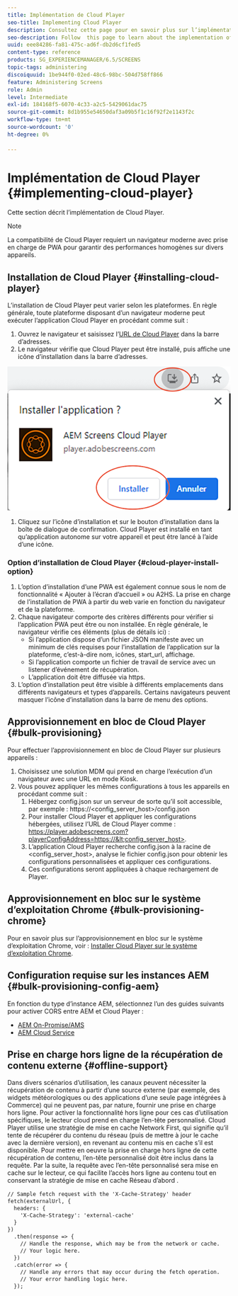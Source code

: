 ```yaml
---
title: Implémentation de Cloud Player
seo-title: Implementing Cloud Player
description: Consultez cette page pour en savoir plus sur l’implémentation de Cloud Player.
seo-description: Follow  this page to learn about the implementation of the Cloud Player.
uuid: eee84286-fa81-475c-ad6f-db2d6cf1fed5
content-type: reference
products: SG_EXPERIENCEMANAGER/6.5/SCREENS
topic-tags: administering
discoiquuid: 1be944f0-02ed-48c6-98bc-504d758ff866
feature: Administering Screens
role: Admin
level: Intermediate
exl-id: 184168f5-6070-4c33-a2c5-5429061dac75
source-git-commit: 8d1b955e54650daf3a09b5f1c16f92f2e1143f2c
workflow-type: tm+mt
source-wordcount: '0'
ht-degree: 0%

---
```


# Implémentation de Cloud Player  {#implementing-cloud-player}

Cette section décrit l’implémentation de Cloud Player.

>[!NOTE]
>
>La compatibilité de Cloud Player requiert un navigateur moderne avec prise en charge de PWA pour garantir des performances homogènes sur divers appareils.

## Installation de Cloud Player {#installing-cloud-player}

L’installation de Cloud Player peut varier selon les plateformes. En règle générale, toute plateforme disposant d’un navigateur moderne peut exécuter l’application Cloud Player en procédant comme suit :

1. Ouvrez le navigateur et saisissez l’[URL de Cloud Player](https://player.adobescreens.com) dans la barre d’adresses.
1. Le navigateur vérifie que Cloud Player peut être installé, puis affiche une icône d’installation dans la barre d’adresses.

![image](/help/user-guide/assets/cloud-player-install.png)

1. Cliquez sur l’icône d’installation et sur le bouton d’installation dans la boîte de dialogue de confirmation. Cloud Player est installé en tant qu’application autonome sur votre appareil et peut être lancé à l’aide d’une icône.

### Option d’installation de Cloud Player {#cloud-player-install-option}

1. L’option d’installation d’une PWA est également connue sous le nom de fonctionnalité « Ajouter à l’écran d’accueil » ou A2HS. La prise en charge de l’installation de PWA à partir du web varie en fonction du navigateur et de la plateforme.
1. Chaque navigateur comporte des critères différents pour vérifier si l’application PWA peut être ou non installée. En règle générale, le navigateur vérifie ces éléments (plus de détails ici) :
   * Si l’application dispose d’un fichier JSON manifeste avec un minimum de clés requises pour l’installation de l’application sur la plateforme, c’est-à-dire nom, icônes, start_url, affichage.
   * Si l’application comporte un fichier de travail de service avec un listener d’événement de récupération.
   * L’application doit être diffusée via https.
1. L’option d’installation peut être visible à différents emplacements dans différents navigateurs et types d’appareils. Certains navigateurs peuvent masquer l’icône d’installation dans la barre de menu des options.

## Approvisionnement en bloc de Cloud Player {#bulk-provisioning}

Pour effectuer l’approvisionnement en bloc de Cloud Player sur plusieurs appareils :

1. Choisissez une solution MDM qui prend en charge l’exécution d’un navigateur avec une URL en mode Kiosk.
1. Vous pouvez appliquer les mêmes configurations à tous les appareils en procédant comme suit :
   1. Hébergez config.json sur un serveur de sorte qu’il soit accessible, par exemple : https://&lt;config_server_host>/config.json
   1. Pour installer Cloud Player et appliquer les configurations hébergées, utilisez l’URL de Cloud Player comme : https://player.adobescreens.com?playerConfigAddress=https://&lt;config_server_host>.
   1. L’application Cloud Player recherche config.json à la racine de &lt;config_server_host>, analyse le fichier config.json pour obtenir les configurations personnalisées et appliquer ces configurations.
   1. Ces configurations seront appliquées à chaque rechargement de Player.

## Approvisionnement en bloc sur le système d’exploitation Chrome {#bulk-provisioning-chrome}

Pour en savoir plus sur l’approvisionnement en bloc sur le système d’exploitation Chrome, voir : [Installer Cloud Player sur le système d’exploitation Chrome](https://main--screens-franklin-documentation--hlxscreens.hlx.page/updates/cloud-player/guides/chromeos-install-cloud-player).

## Configuration requise sur les instances AEM {#bulk-provisioning-config-aem}

En fonction du type d’instance AEM, sélectionnez l’un des guides suivants pour activer CORS entre AEM et Cloud Player :
* [AEM On-Promise/AMS](https://main--screens-franklin-documentation--hlxscreens.hlx.live/updates/cloud-player/guides/cors-settings-aem-onpremandams)
* [AEM Cloud Service](https://main--screens-franklin-documentation--hlxscreens.hlx.live/updates/cloud-player/guides/cors-settings-aem-cs)

## Prise en charge hors ligne de la récupération de contenu externe {#offline-support}

Dans divers scénarios d’utilisation, les canaux peuvent nécessiter la récupération de contenu à partir d’une source externe (par exemple, des widgets météorologiques ou des applications d’une seule page intégrées à Commerce) qui ne peuvent pas, par nature, fournir une prise en charge hors ligne. Pour activer la fonctionnalité hors ligne pour ces cas d’utilisation spécifiques, le lecteur cloud prend en charge l’en-tête personnalisé.
Cloud Player utilise une stratégie de mise en cache Network First, qui signifie qu’il tente de récupérer du contenu du réseau (puis de mettre à jour le cache avec la dernière version), en revenant au contenu mis en cache s’il est disponible. Pour mettre en oeuvre la prise en charge hors ligne de cette récupération de contenu, l’en-tête personnalisé doit être inclus dans la requête. Par la suite, la requête avec l’en-tête personnalisé sera mise en cache sur le lecteur, ce qui facilite l’accès hors ligne au contenu tout en conservant la stratégie de mise en cache Réseau d’abord .

```
// Sample fetch request with the 'X-Cache-Strategy' header
fetch(externalUrl, {
  headers: {
    'X-Cache-Strategy': 'external-cache'
  }
})
  .then(response => {
    // Handle the response, which may be from the network or cache.
    // Your logic here.
  })
  .catch(error => {
    // Handle any errors that may occur during the fetch operation.
    // Your error handling logic here.
  }); 
```
